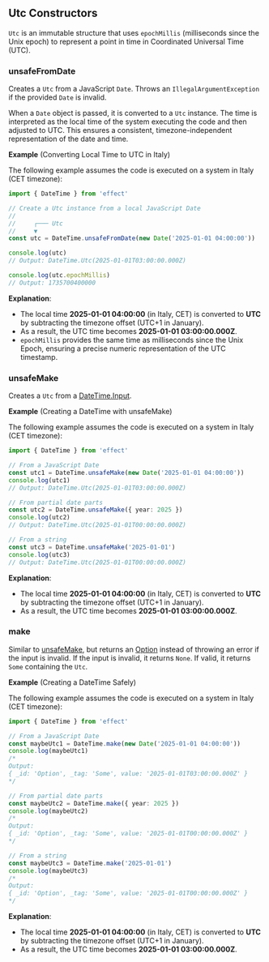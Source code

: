 ## Utc Constructors

`Utc` is an immutable structure that uses `epochMillis` (milliseconds since the Unix epoch) to represent a point in time in Coordinated Universal Time (UTC).

### unsafeFromDate

Creates a `Utc` from a JavaScript `Date`.
Throws an `IllegalArgumentException` if the provided `Date` is invalid.

When a `Date` object is passed, it is converted to a `Utc` instance. The time is interpreted as the local time of the system executing the code and then adjusted to UTC. This ensures a consistent, timezone-independent representation of the date and time.

**Example** (Converting Local Time to UTC in Italy)

The following example assumes the code is executed on a system in Italy (CET timezone):

```ts twoslash
import { DateTime } from 'effect'

// Create a Utc instance from a local JavaScript Date
//
//     ┌─── Utc
//     ▼
const utc = DateTime.unsafeFromDate(new Date('2025-01-01 04:00:00'))

console.log(utc)
// Output: DateTime.Utc(2025-01-01T03:00:00.000Z)

console.log(utc.epochMillis)
// Output: 1735700400000
```

**Explanation**:

- The local time **2025-01-01 04:00:00** (in Italy, CET) is converted to **UTC** by subtracting the timezone offset (UTC+1 in January).
- As a result, the UTC time becomes **2025-01-01 03:00:00.000Z**.
- `epochMillis` provides the same time as milliseconds since the Unix Epoch, ensuring a precise numeric representation of the UTC timestamp.

### unsafeMake

Creates a `Utc` from a [DateTime.Input](#the-datetimeinput-type).

**Example** (Creating a DateTime with unsafeMake)

The following example assumes the code is executed on a system in Italy (CET timezone):

```ts twoslash
import { DateTime } from 'effect'

// From a JavaScript Date
const utc1 = DateTime.unsafeMake(new Date('2025-01-01 04:00:00'))
console.log(utc1)
// Output: DateTime.Utc(2025-01-01T03:00:00.000Z)

// From partial date parts
const utc2 = DateTime.unsafeMake({ year: 2025 })
console.log(utc2)
// Output: DateTime.Utc(2025-01-01T00:00:00.000Z)

// From a string
const utc3 = DateTime.unsafeMake('2025-01-01')
console.log(utc3)
// Output: DateTime.Utc(2025-01-01T00:00:00.000Z)
```

**Explanation**:

- The local time **2025-01-01 04:00:00** (in Italy, CET) is converted to **UTC** by subtracting the timezone offset (UTC+1 in January).
- As a result, the UTC time becomes **2025-01-01 03:00:00.000Z**.

### make

Similar to [unsafeMake](#unsafemake), but returns an [Option](/docs/data-types/option/) instead of throwing an error if the input is invalid.
If the input is invalid, it returns `None`. If valid, it returns `Some` containing the `Utc`.

**Example** (Creating a DateTime Safely)

The following example assumes the code is executed on a system in Italy (CET timezone):

```ts twoslash
import { DateTime } from 'effect'

// From a JavaScript Date
const maybeUtc1 = DateTime.make(new Date('2025-01-01 04:00:00'))
console.log(maybeUtc1)
/*
Output:
{ _id: 'Option', _tag: 'Some', value: '2025-01-01T03:00:00.000Z' }
*/

// From partial date parts
const maybeUtc2 = DateTime.make({ year: 2025 })
console.log(maybeUtc2)
/*
Output:
{ _id: 'Option', _tag: 'Some', value: '2025-01-01T00:00:00.000Z' }
*/

// From a string
const maybeUtc3 = DateTime.make('2025-01-01')
console.log(maybeUtc3)
/*
Output:
{ _id: 'Option', _tag: 'Some', value: '2025-01-01T00:00:00.000Z' }
*/
```

**Explanation**:

- The local time **2025-01-01 04:00:00** (in Italy, CET) is converted to **UTC** by subtracting the timezone offset (UTC+1 in January).
- As a result, the UTC time becomes **2025-01-01 03:00:00.000Z**.
